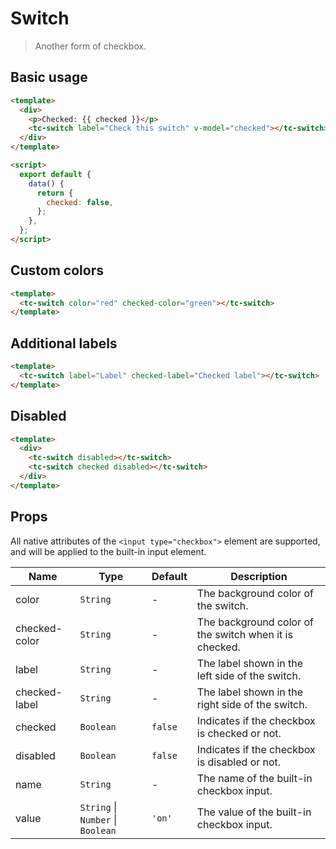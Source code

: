 # Switch

> Another form of checkbox.

## Basic usage

```html
<template>
  <div>
    <p>Checked: {{ checked }}</p>
    <tc-switch label="Check this switch" v-model="checked"></tc-switch>
  </div>
</template>

<script>
  export default {
    data() {
      return {
        checked: false,
      };
    },
  };
</script>
```

## Custom colors

```html
<template>
  <tc-switch color="red" checked-color="green"></tc-switch>
</template>
```

## Additional labels

```html
<template>
  <tc-switch label="Label" checked-label="Checked label"></tc-switch>
</template>
```

## Disabled

```html
<template>
  <div>
    <tc-switch disabled></tc-switch>
    <tc-switch checked disabled></tc-switch>
  </div>
</template>
```

## Props

All native attributes of the `<input type="checkbox">` element are supported, and will be applied to the built-in input element.

| Name | Type | Default | Description |
| --- | --- | --- | --- |
| color | `String` | - | The background color of the switch. |
| checked-color | `String` | - | The background color of the switch when it is checked. |
| label | `String` | - | The label shown in the left side of the switch. |
| checked-label | `String` | - | The label shown in the right side of the switch. |
| checked | `Boolean` | `false` | Indicates if the checkbox is checked or not. |
| disabled | `Boolean` | `false` | Indicates if the checkbox is disabled or not. |
| name | `String` | - | The name of the built-in checkbox input. |
| value | `String` \| `Number` \| `Boolean` | `'on'` | The value of the built-in checkbox input. |
